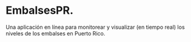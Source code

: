 # EmbalsesPR.
Una aplicación en línea para monitorear y visualizar (en tiempo real) los niveles de los embalses en Puerto Rico.
